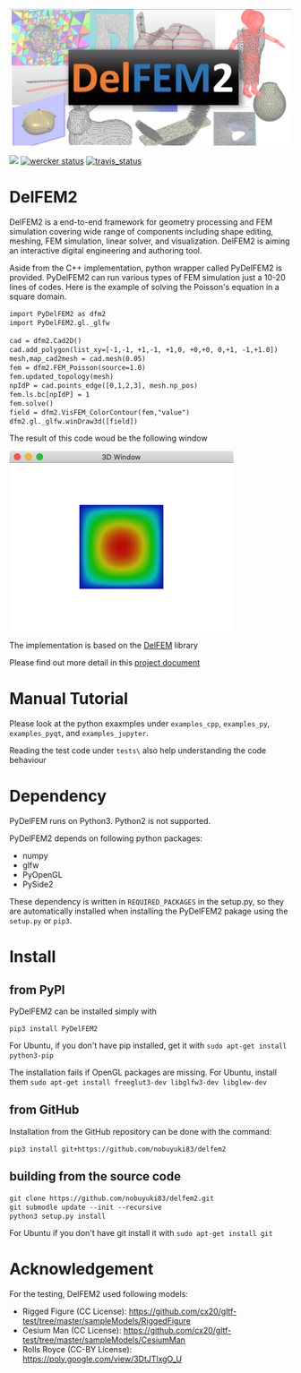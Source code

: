 ![](docs/imgs/social_preview.png)

<a href="http://doge.mit-license.org"><img src="http://img.shields.io/:license-mit-blue.svg"></a> [![wercker status](https://app.wercker.com/status/03b6d924ec82270e22a04c3584fbf4de/s/master "wercker status")](https://app.wercker.com/project/byKey/03b6d924ec82270e22a04c3584fbf4de)  [![travis_status](https://travis-ci.org/nobuyuki83/delfem2.svg?branch=master)](https://travis-ci.org/nobuyuki83/delfem2)


# DelFEM2

DelFEM2 is a end-to-end framework for geometry processing and FEM simulation covering wide range of components including shape editing, meshing, FEM simulation, linear solver, and visualization. DelFEM2 is aiming an interactive digital engineering and authoring tool. 

Aside from the C++ implementation, python wrapper called PyDelFEM2 is provided. PyDelFEM2 can run various types of FEM simulation just a 10-20 lines of codes. Here is the example of solving the Poisson's equation in a square domain.

```
import PyDelFEM2 as dfm2
import PyDelFEM2.gl._glfw

cad = dfm2.Cad2D()
cad.add_polygon(list_xy=[-1,-1, +1,-1, +1,0, +0,+0, 0,+1, -1,+1.0])
mesh,map_cad2mesh = cad.mesh(0.05)
fem = dfm2.FEM_Poisson(source=1.0)
fem.updated_topology(mesh)
npIdP = cad.points_edge([0,1,2,3], mesh.np_pos)
fem.ls.bc[npIdP] = 1
fem.solve()
field = dfm2.VisFEM_ColorContour(fem,"value")
dfm2.gl._glfw.winDraw3d([field])
 ```
The result of this code woud be the following window

![Poisson](docs/imgs/poisson.png)
 

The implementation is based on the [DelFEM](https://github.com/nobuyuki83/DelFEM) library

Please find out more detail in this [project document](https://nobuyuki83.github.io/delfem2/)

# Manual Tutorial

Please look at the python exaxmples under  ```examples_cpp```, ```examples_py```, ```examples_pyqt```, and ```examples_jupyter```.

Reading the test code under ```tests\``` also help understanding the code behaviour


# Dependency

PyDelFEM runs on Python3. Python2 is not supported.

PyDelFEM2 depends on following python packages:
- numpy
- glfw
- PyOpenGL  
- PySide2

These dependency is written in ```REQUIRED_PACKAGES``` in the setup.py, so they are automatically installed when installing the PyDelFEM2 pakage using the ```setup.py``` or ```pip3```.


# Install

## from PyPl

PyDelFEM2 can be installed simply with 

```
pip3 install PyDelFEM2
```

For Ubuntu, if you don't have pip installed, get it with ```sudo apt-get install python3-pip```

The installation fails if OpenGL packages are missing. For Ubuntu, install them ```sudo apt-get install freeglut3-dev libglfw3-dev libglew-dev```



## from GitHub

Installation from the GitHub repository can be done with the command:
```
pip3 install git+https://github.com/nobuyuki83/delfem2
```


## building from the source code

```
git clone https://github.com/nobuyuki83/delfem2.git
git submodle update --init --recursive
python3 setup.py install
```

For Ubuntu if you don't have git install it with ```sudo apt-get install git```


# Acknowledgement

For the testing, DelFEM2 used following models:

- Rigged Figure (CC License): https://github.com/cx20/gltf-test/tree/master/sampleModels/RiggedFigure
- Cesium Man (CC License): https://github.com/cx20/gltf-test/tree/master/sampleModels/CesiumMan 
- Rolls Royce (CC-BY License): https://poly.google.com/view/3DtJTlxgO_U




